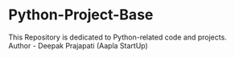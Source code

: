 # Python-Project-Base
This Repository is dedicated to Python-related code and projects.
<br>
Author - Deepak Prajapati (Aapla StartUp)
